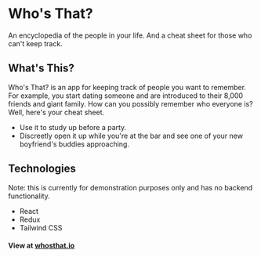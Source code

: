 # Who's That?

An encyclopedia of the people in your life. And a cheat sheet for those who can't keep track.

## What's This?

Who's That? is an app for keeping track of people you want to remember. For example, you start dating someone and are introduced to their 8,000 friends and giant family. How can you possibly remember who everyone is? Well, here's your cheat sheet. 

- Use it to study up before a party.
- Discreetly open it up while you're at the bar and see one of your new boyfriend's buddies approaching.

## Technologies

Note: this is currently for demonstration purposes only and has no backend functionality.

- React
- Redux
- Tailwind CSS

#### View at [whosthat.io](https://whosthat.io)